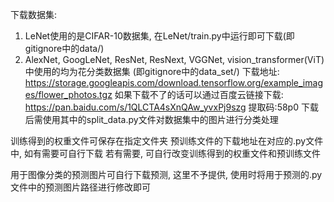 下载数据集:
1. LeNet使用的是CIFAR-10数据集, 在LeNet/train.py中运行即可下载(即gitignore中的data/)
2. AlexNet, GoogLeNet, ResNet, ResNext, VGGNet, vision_transformer(ViT)中使用的均为花分类数据集
   (即gitignore中的data_set/)
   下载地址: https://storage.googleapis.com/download.tensorflow.org/example_images/flower_photos.tgz
   如果下载不了的话可以通过百度云链接下载: https://pan.baidu.com/s/1QLCTA4sXnQAw_yvxPj9szg 提取码:58p0
   下载后需使用其中的split_data.py文件对数据集中的图片进行分类处理

训练得到的权重文件可保存在指定文件夹
预训练文件的下载地址在对应的.py文件中, 如有需要可自行下载
若有需要, 可自行改变训练得到的权重文件和预训练文件

用于图像分类的预测图片可自行下载预测, 这里不予提供, 使用时将用于预测的.py文件中的预测图片路径进行修改即可